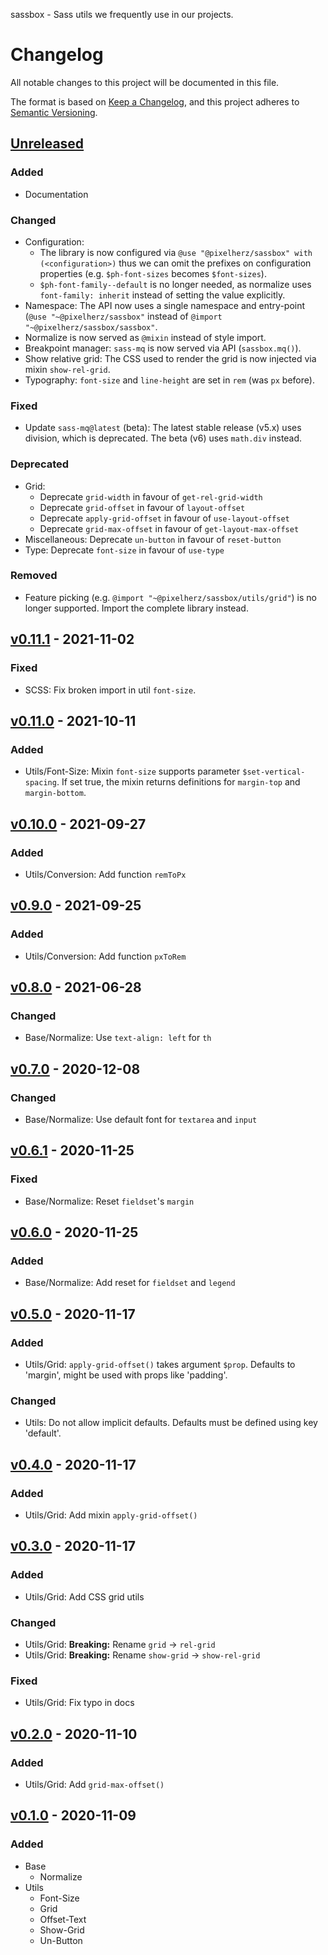 sassbox - Sass utils we frequently use in our projects.

# Changelog

All notable changes to this project will be documented in this file.

The format is based on [Keep a Changelog](https://keepachangelog.com/en/1.0.0/),
and this project adheres to [Semantic Versioning](https://semver.org/spec/v2.0.0.html).

## [Unreleased]
### Added
- Documentation
### Changed
- Configuration: 
  - The library is now configured via `@use "@pixelherz/sassbox" with (<configuration>)` thus we can omit the prefixes on configuration properties (e.g. `$ph-font-sizes` becomes `$font-sizes`). 
  - `$ph-font-family--default` is no longer needed, as normalize uses `font-family: inherit` instead of setting the value explicitly. 
- Namespace: The API now uses a single namespace and entry-point (`@use "~@pixelherz/sassbox"` instead of `@import "~@pixelherz/sassbox/sassbox"`.
- Normalize is now served as `@mixin` instead of style import.
- Breakpoint manager: `sass-mq` is now served via API (`sassbox.mq()`).
- Show relative grid: The CSS used to render the grid is now injected via mixin `show-rel-grid`. 
- Typography: `font-size` and `line-height` are set in `rem` (was `px` before).
### Fixed
- Update `sass-mq@latest` (beta): The latest stable release (v5.x) uses division, which is deprecated. The beta (v6) uses `math.div` instead.
### Deprecated
- Grid: 
  - Deprecate `grid-width` in favour of `get-rel-grid-width`
  - Deprecate `grid-offset` in favour of `layout-offset`
  - Deprecate `apply-grid-offset` in favour of `use-layout-offset`
  - Deprecate `grid-max-offset` in favour of `get-layout-max-offset`
- Miscellaneous: Deprecate `un-button` in favour of `reset-button`
- Type: Deprecate `font-size` in favour of `use-type`
### Removed
- Feature picking (e.g. `@import "~@pixelherz/sassbox/utils/grid"`) is no longer supported. Import the complete library instead. 

## [v0.11.1] - 2021-11-02
### Fixed
- SCSS: Fix broken import in util `font-size`.

## [v0.11.0] - 2021-10-11
### Added 
- Utils/Font-Size: Mixin `font-size` supports parameter `$set-vertical-spacing`. If set true, the mixin returns definitions for `margin-top` and `margin-bottom`.

## [v0.10.0] - 2021-09-27
### Added 
- Utils/Conversion: Add function `remToPx`

## [v0.9.0] - 2021-09-25
### Added
- Utils/Conversion: Add function `pxToRem`

## [v0.8.0] - 2021-06-28
### Changed
- Base/Normalize: Use `text-align: left` for `th`

## [v0.7.0] - 2020-12-08
### Changed 
- Base/Normalize: Use default font for `textarea` and `input`

## [v0.6.1] - 2020-11-25
### Fixed
- Base/Normalize: Reset `fieldset`'s `margin`

## [v0.6.0] - 2020-11-25
### Added 
- Base/Normalize: Add reset for `fieldset` and `legend`

## [v0.5.0] - 2020-11-17
### Added
- Utils/Grid: `apply-grid-offset()` takes argument `$prop`. Defaults to 'margin', might be used with props like 'padding'.
### Changed
- Utils: Do not allow implicit defaults. Defaults must be defined using key 'default'.

## [v0.4.0] - 2020-11-17
### Added
- Utils/Grid: Add mixin `apply-grid-offset()`

## [v0.3.0] - 2020-11-17
### Added
- Utils/Grid: Add CSS grid utils
### Changed
- Utils/Grid: **Breaking:** Rename `grid` → `rel-grid`
- Utils/Grid: **Breaking:** Rename `show-grid` → `show-rel-grid`
### Fixed
- Utils/Grid: Fix typo in docs

## [v0.2.0] - 2020-11-10
### Added
- Utils/Grid: Add `grid-max-offset()`

## [v0.1.0] - 2020-11-09
### Added
- Base
  - Normalize
- Utils
  - Font-Size
  - Grid
  - Offset-Text
  - Show-Grid
  - Un-Button

[Unreleased]: https://github.com/Pixelherz/sassbox/compare/v0.11.1...HEAD
[v0.11.1]: https://github.com/Pixelherz/sassbox/compare/v0.11.0...v0.11.1
[v0.11.0]: https://github.com/Pixelherz/sassbox/compare/v0.10.0...v0.11.0
[v0.10.0]: https://github.com/Pixelherz/sassbox/compare/v0.9.0...v0.10.0
[v0.9.0]: https://github.com/Pixelherz/sassbox/compare/v0.8.0...v0.9.0
[v0.8.0]: https://github.com/Pixelherz/sassbox/compare/v0.7.0...v0.8.0
[v0.7.0]: https://github.com/Pixelherz/sassbox/compare/v0.6.1...v0.7.0
[v0.6.1]: https://github.com/Pixelherz/sassbox/compare/v0.6.0...v0.6.1
[v0.6.0]: https://github.com/Pixelherz/sassbox/compare/v0.5.0...v0.6.0
[v0.5.0]: https://github.com/Pixelherz/sassbox/compare/v0.4.0...v0.5.0
[v0.4.0]: https://github.com/Pixelherz/sassbox/compare/v0.3.0...v0.4.0
[v0.3.0]: https://github.com/Pixelherz/sassbox/compare/v0.2.0...v0.3.0
[v0.2.0]: https://github.com/Pixelherz/sassbox/compare/v0.1.0...v0.2.0
[v0.1.0]: https://github.com/Pixelherz/sassbox/releases/tag/v0.1.0
